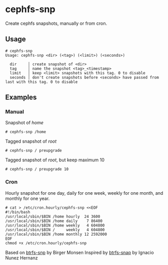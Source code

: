 # cephfs-snp

Create cephfs snapshots, manually or from cron.

## Usage

```
# cephfs-snp
Usage: cephfs-snp <dir> (<tag>) (<limit>) (<seconds>)

  dir     │ create snapshot of <dir>
  tag     │ name the snapshot <tag>_<timestamp>
  limit   │ keep <limit> snapshots with this tag. 0 to disable
  seconds │ don't create snapshots before <seconds> have passed from last with this tag. 0 to disable
```

## Examples 

### Manual

Snapshot of _home_

```
# cephfs-snp /home
```

Tagged snapshot of _root_

```
# cephfs-snp / preupgrade
```

Tagged snapshot of _root_, but keep maximum 10

```
# cephfs-snp / preupgrade 10
```

### Cron 

Hourly snapshot for one day, daily for one week, weekly for one month, and monthly for one year.

```
# cat > /etc/cron.hourly/cephfs-snp <<EOF
#!/bin/bash
/usr/local/sbin/$BIN /home hourly  24 3600
/usr/local/sbin/$BIN /home daily    7 86400
/usr/local/sbin/$BIN /home weekly   4 604800
/usr/local/sbin/$BIN /     weekly   4 604800
/usr/local/sbin/$BIN /home monthly 12 2592000
EOF
chmod +x /etc/cron.hourly/cephfs-snp
```

Based  on [btrfs-snp](https://github.com/nachoparker/btrfs-snp) by Birger Monsen
Inspired by [btrfs-snap](https://github.com/jf647/btrfs-snap) by Ignacio Nunez Hernanz
